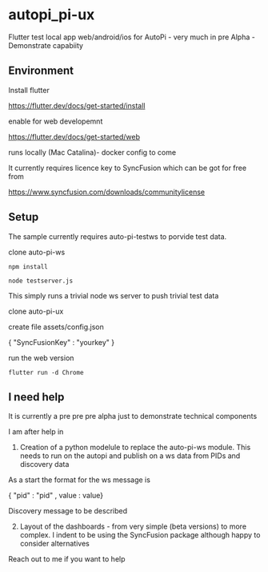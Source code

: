 # autopi_pi-ux

Flutter test local app web/android/ios for AutoPi - very much in pre Alpha - Demonstrate capabiity


## Environment

Install flutter 

https://flutter.dev/docs/get-started/install


enable for web developemnt 


https://flutter.dev/docs/get-started/web


runs locally (Mac Catalina)- docker config to come

It currently requires licence key to SyncFusion which can be got for free from 

https://www.syncfusion.com/downloads/communitylicense


## Setup

The sample currently requires auto-pi-testws to porvide test data. 

clone auto-pi-ws

```
npm install
````

````
node testserver.js
````

This simply runs a trivial node ws server to push trivial test data

clone auto-pi-ux

create file assets/config.json

{
    "SyncFusionKey" : "yourkey"
}

run the web version

```
flutter run -d Chrome 
```

## I need help

It is currently a pre pre pre alpha just to demonstrate technical components

I am after help in

1) Creation of a python modelule to replace the auto-pi-ws module. This needs to run on the autopi and publish on a ws data from PIDs and discovery data

As a start the format for the ws message is

{ "pid" : "pid" , value : value}

Discovery message to be described

2) Layout of the dashboards - from very simple (beta versions) to more complex. I indent to be using the SyncFusion package although happy to consider alternatives

Reach out to me if you want to help
